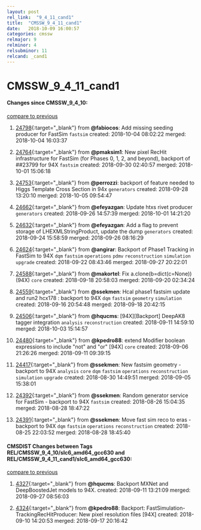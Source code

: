 ```yaml
---
layout: post
rel_link:  "9_4_11_cand1"
title:  "CMSSW_9_4_11_cand1"
date:   2018-10-09 16:00:57
categories: cmssw
relmajor: 9
relminor: 4
relsubminor: 11
relcand: _cand1
---
```


# CMSSW_9_4_11_cand1
#### Changes since CMSSW_9_4_10:
[compare to previous](https://github.com/cms-sw/cmssw/compare/CMSSW_9_4_10...CMSSW_9_4_11_cand1)



1. [24798](http://github.com/cms-sw/cmssw/pull/24798){:target="_blank"}  from **@fabiocos**: Add missing seeding producer for FastSim `fastsim`  created: 2018-10-04 08:02:22 merged: 2018-10-04 16:03:37



2. [24764](http://github.com/cms-sw/cmssw/pull/24764){:target="_blank"}  from **@pmaksim1**: New pixel RecHit infrastructure for FastSim (for Phases 0, 1, 2, and beyond), backport of ##23799 for 94X  `fastsim`  created: 2018-09-30 02:40:57 merged: 2018-10-01 15:06:18



3. [24753](http://github.com/cms-sw/cmssw/pull/24753){:target="_blank"}  from **@perrozzi**: backport of feature needed to Higgs Template Cross Section in 94x `generators`  created: 2018-09-28 13:20:10 merged: 2018-10-05 09:54:47



4. [24662](http://github.com/cms-sw/cmssw/pull/24662){:target="_blank"}  from **@efeyazgan**: Update htxs rivet producer `generators`  created: 2018-09-26 14:57:39 merged: 2018-10-01 14:21:20



5. [24632](http://github.com/cms-sw/cmssw/pull/24632){:target="_blank"}  from **@efeyazgan**: Add a flag to prevent storage of LHEXMLStringProduct, update the dump `generators`  created: 2018-09-24 15:58:59 merged: 2018-09-26 08:16:29



6. [24624](http://github.com/cms-sw/cmssw/pull/24624){:target="_blank"}  from **@angirar**: Backport of Phase1 Tracking in FastSim to 94X `dqm`  `fastsim`  `operations`  `pdmv`  `reconstruction`  `simulation`  `upgrade`  created: 2018-09-22 08:43:46 merged: 2018-09-27 20:22:01



7. [24588](http://github.com/cms-sw/cmssw/pull/24588){:target="_blank"}  from **@makortel**: Fix a.clone(b=dict(c=None)) (94X) `core`  created: 2018-09-18 20:58:03 merged: 2018-09-20 02:34:24



8. [24559](http://github.com/cms-sw/cmssw/pull/24559){:target="_blank"}  from **@ssekmen**: Hcal phase1 fastsim update and run2 hcx178 : backport to 94X `dqm`  `fastsim`  `geometry`  `simulation`  created: 2018-09-16 20:54:48 merged: 2018-09-18 20:42:15



9. [24506](http://github.com/cms-sw/cmssw/pull/24506){:target="_blank"}  from **@hqucms**: [94X][Backport] DeepAK8 tagger integration `analysis`  `reconstruction`  created: 2018-09-11 14:59:10 merged: 2018-10-03 15:14:57



10. [24480](http://github.com/cms-sw/cmssw/pull/24480){:target="_blank"}  from **@kpedro88**: extend Modifier boolean expressions to include "not" and "or" [94X] `core`  created: 2018-09-06 21:26:26 merged: 2018-09-11 09:39:15



11. [24417](http://github.com/cms-sw/cmssw/pull/24417){:target="_blank"}  from **@ssekmen**: New fastsim geometry - backport to 94X `analysis`  `core`  `dqm`  `fastsim`  `operations`  `reconstruction`  `simulation`  `upgrade`  created: 2018-08-30 14:49:51 merged: 2018-09-05 15:38:01



12. [24392](http://github.com/cms-sw/cmssw/pull/24392){:target="_blank"}  from **@ssekmen**: Random generator service for FastSim - backport to 94X `fastsim`  created: 2018-08-26 15:04:35 merged: 2018-08-28 18:47:22



13. [24391](http://github.com/cms-sw/cmssw/pull/24391){:target="_blank"}  from **@ssekmen**: Move fast sim reco to eras - backport to 94X `dqm`  `fastsim`  `operations`  `reconstruction`  created: 2018-08-25 22:03:52 merged: 2018-08-28 18:45:40



#### CMSDIST Changes between Tags REL/CMSSW_9_4_10/slc6_amd64_gcc630 and REL/CMSSW_9_4_11_cand1/slc6_amd64_gcc630:
[compare to previous](https://github.com/cms-sw/cmsdist/compare/REL/CMSSW_9_4_10/slc6_amd64_gcc630...REL/CMSSW_9_4_11_cand1/slc6_amd64_gcc630)



1. [4327](http://github.com/cms-sw/cmsdist/pull/4327){:target="_blank"}  from **@hqucms**: Backport MXNet and DeepBoostedJet models to 94X. created: 2018-09-11 13:21:09 merged: 2018-09-27 08:56:03

2. [4324](http://github.com/cms-sw/cmsdist/pull/4324){:target="_blank"}  from **@kpedro88**: Backport: FastSimulation-TrackingRecHitProducer: New pixel resolution files [94X] created: 2018-09-10 14:20:53 merged: 2018-09-17 20:16:42
